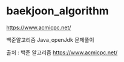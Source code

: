# baekjoon_algorithm

https://www.acmicpc.net/

백준알고리즘 Java_openJdk 문제풀이


출처 : 백준 알고리즘 https://www.acmicpc.net/
